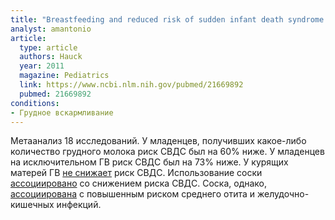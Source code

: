 ```yaml
---
title: "Breastfeeding and reduced risk of sudden infant death syndrome: a meta-analysis"
analyst: amantonio
article:
  type: article
  authors: Hauck
  year: 2011
  magazine: Pediatrics
  link: https://www.ncbi.nlm.nih.gov/pubmed/21669892
  pubmed: 21669892
conditions:
- Грудное вскармливание
---
```


Метаанализ 18 исследований. У младенцев, получивших какое-либо количество грудного молока риск СВДС был на 60% ниже. У младенцев на исключительном ГВ риск СВДС был на 73% ниже.
У курящих матерей ГВ [не снижает](https://www.ncbi.nlm.nih.gov/pubmed/7861574) риск СВДС.
Использование соски [ассоциировано](https://www.ncbi.nlm.nih.gov/pubmed/21505778) со снижением риска СВДС. Соска, однако, [ассоциирована](https://www.ncbi.nlm.nih.gov/pubmed/27940805) с повышенным риском среднего отита и желудочно-кишечных инфекций.
